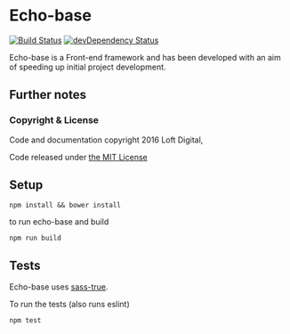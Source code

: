 Echo-base
========

[![Build Status](https://travis-ci.org/loftdigital/echo-base.svg)](https://travis-ci.org/loftdigital/echo-base) [![devDependency Status](https://david-dm.org/loftdigital/echo-base/dev-status.svg)](https://david-dm.org/loftdigital/echo-base#info=devDependencies)

Echo-base is a Front-end framework and has been developed with an aim of speeding up initial project development.

## Further notes

### Copyright & License
Code and documentation copyright 2016 Loft Digital,

Code released under [the MIT License](https://github.com/loftdigital/echo-base/blob/master/LICENSE)

## Setup

`npm install && bower install`

to run echo-base and build

`npm run build`

## Tests

Echo-base uses [sass-true](https://github.com/oddbird/true).

To run the tests (also runs eslint)

`npm test`
